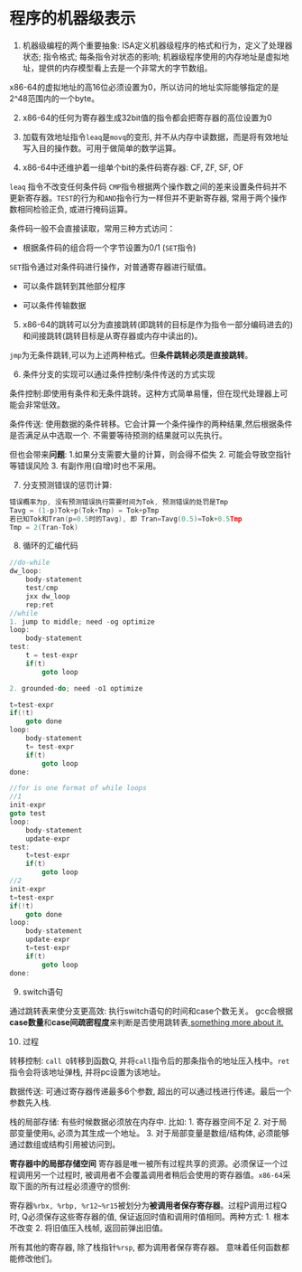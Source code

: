 # 程序的机器级表示

1. 机器级编程的两个重要抽象: ISA定义机器级程序的格式和行为，定义了处理器状态; 指令格式; 每条指令对状态的影响; 机器级程序使用的内存地址是虚拟地址，提供的内存模型看上去是一个非常大的字节数组。

x86-64的虚拟地址的高16位必须设置为0，所以访问的地址实际能够指定的是2^48范围内的一个byte。

2. x86-64的任何为寄存器生成32bit值的指令都会把寄存器的高位设置为0

3. 加载有效地址指令`leaq`是`movq`的变形, 并不从内存中读数据，而是将有效地址写入目的操作数。可用于做简单的数学运算。

4. x86-64中还维护着一组单个bit的条件码寄存器: CF, ZF, SF, OF

`leaq` 指令不改变任何条件码 `CMP`指令根据两个操作数之间的差来设置条件码并不更新寄存器。`TEST`的行为和`AND`指令行为一样但并不更新寄存器, 常用于两个操作数相同检验正负, 或进行掩码运算。

条件码一般不会直接读取，常用三种方式访问：

* 根据条件码的组合将一个字节设置为0/1 (`SET`指令)

`SET`指令通过对条件码进行操作，对普通寄存器进行赋值。

* 可以条件跳转到其他部分程序

* 可以条件传输数据

5. x86-64的跳转可以分为直接跳转(即跳转的目标是作为指令一部分编码进去的)和间接跳转(跳转目标是从寄存器或内存中读出的)。

`jmp`为无条件跳转,可以为上述两种格式。但**条件跳转必须是直接跳转**。

6. 条件分支的实现可以通过条件控制/条件传送的方式实现

条件控制:即使用有条件和无条件跳转。这种方式简单易懂，但在现代处理器上可能会非常低效。

条件传送: 使用数据的条件转移。它会计算一个条件操作的两种结果,然后根据条件是否满足从中选取一个. 不需要等待预测的结果就可以先执行。

但也会带来**问题**: 1.如果分支需要大量的计算，则会得不偿失 2. 可能会导致空指针等错误风险 3. 有副作用(自增)时也不采用。

7. 分支预测错误的惩罚计算:

```cpp
错误概率为p, 没有预测错误执行需要时间为Tok, 预测错误的处罚是Tmp
Tavg = (1-p)Tok+p(Tok+Tmp) = Tok+pTmp
若已知Tok和Tran(p=0.5时的Tavg), 即 Tran=Tavg(0.5)=Tok+0.5Tmp
Tmp = 2(Tran-Tok)
```

8. 循环的汇编代码

```c++
//do-while
dw_loop: 
    body-statement
    test/cmp
    jxx dw_loop
    rep;ret
//while
1. jump to middle; need -og optimize
loop: 
    body-statement
test:
    t = test-expr
    if(t)
        goto loop

2. grounded-do; need -o1 optimize

t=test-expr
if(!t)
    goto done
loop: 
    body-statement
    t= test-expr
    if(t)
        goto loop
done: 

//for is one format of while loops
//1
init-expr
goto test
loop: 
    body-statement
    update-expr
test:
    t=test-expr
    if(t)
        goto loop
//2
init-expr
t=test-expr
if(!t)
    goto done
loop:
    body-statement
    update-expr
    t=test-expr
    if(t)
        goto loop
done:
```

9. switch语句

通过跳转表来使分支更高效: 执行switch语句的时间和case个数无关。 gcc会根据**case数量**和**case间疏密程度**来判断是否使用跳转表,[something more about it.](https://blog.51cto.com/u_15127644/3879027)

10. 过程

转移控制: `call Q`转移到函数Q, 并将`call`指令后的那条指令的地址压入栈中。`ret`指令会将该地址弹栈, 并将pc设置为该地址。

数据传送: 可通过寄存器传递最多6个参数, 超出的可以通过栈进行传递。最后一个参数先入栈.

栈的局部存储: 有些时候数据必须放在内存中. 比如: 1. 寄存器空间不足 2. 对于局部变量使用`&`, 必须为其生成一个地址。 3. 对于局部变量是数组/结构体, 必须能够通过数组或结构引用被访问到。


**寄存器中的局部存储空间** 寄存器是唯一被所有过程共享的资源。必须保证一个过程调用另一个过程时, 被调用者不会覆盖调用者稍后会使用的寄存器值。`x86-64`采取下面的所有过程必须遵守的惯例:

寄存器`%rbx, %rbp, %r12~%r15`被划分为**被调用者保存寄存器**。过程P调用过程Q时, Q必须保存这些寄存器的值, 保证返回时值和调用时值相同。两种方式: 1. 根本不改变 2. 将旧值压入栈帧, 返回前弹出旧值。 

所有其他的寄存器, 除了栈指针`%rsp`, 都为调用者保存寄存器。 意味着任何函数都能修改他们。
















<!-- 量化分析: 大概率事件， tradeoff依据

cache

两个步骤: 初赛方案

什么程度可以进决赛？努力方向 ipc/主频，瓶颈分析

流水线结构变化？顺序双发/乱序单发？

决赛问题？对系统移植适配？linux/ucore, 特色？

先有东西再完善，一个突破 -->



